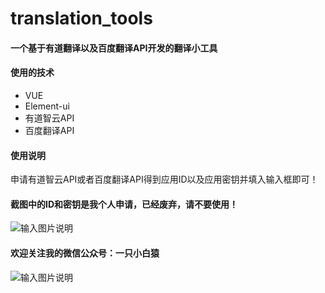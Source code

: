 # translation_tools
#### 一个基于有道翻译以及百度翻译API开发的翻译小工具
#### 使用的技术
- VUE
- Element-ui
- 有道智云API
- 百度翻译API

#### 使用说明
申请有道智云API或者百度翻译API得到应用ID以及应用密钥并填入输入框即可！
#### 截图中的ID和密钥是我个人申请，已经废弃，请不要使用！
![输入图片说明](https://images.gitee.com/uploads/images/2020/0816/183851_c89c5e2d_1918394.png "屏幕截图.png")

#### 欢迎关注我的微信公众号：一只小白猿
![输入图片说明](https://images.gitee.com/uploads/images/2020/0816/185539_2eb25dfc_1918394.jpeg "qrcode_for_gh_7267d4807a66_258.jpg")
